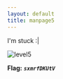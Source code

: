 ```yaml
---
layout: default
title: manpage5
---
```



I'm stuck :|

![level5](./images/level5.png)

**Flag:** ***`sxmrfDKUtV`*** 
